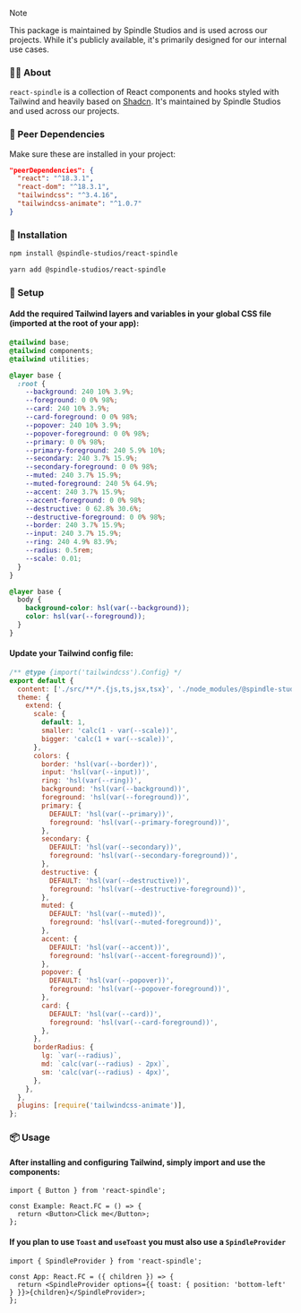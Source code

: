 > [!NOTE]
> This package is maintained by Spindle Studios and is used across our projects. While it's publicly available, it's primarily designed for our internal use cases.

### 👋🏽 About

`react-spindle` is a collection of React components and hooks styled with Tailwind and heavily based on [Shadcn](https://github.com/shadcn-ui/ui). It's maintained by Spindle Studios and used across our projects.

### 🔗 Peer Dependencies

Make sure these are installed in your project:

```json
"peerDependencies": {
  "react": "^18.3.1",
  "react-dom": "^18.3.1",
  "tailwindcss": "^3.4.16",
  "tailwindcss-animate": "^1.0.7"
}
```

### 🔽 Installation

```bash
npm install @spindle-studios/react-spindle
```

```bash
yarn add @spindle-studios/react-spindle
```

### 🔨 Setup

#### Add the required Tailwind layers and variables in your global CSS file (imported at the root of your app):

```css
@tailwind base;
@tailwind components;
@tailwind utilities;

@layer base {
  :root {
    --background: 240 10% 3.9%;
    --foreground: 0 0% 98%;
    --card: 240 10% 3.9%;
    --card-foreground: 0 0% 98%;
    --popover: 240 10% 3.9%;
    --popover-foreground: 0 0% 98%;
    --primary: 0 0% 98%;
    --primary-foreground: 240 5.9% 10%;
    --secondary: 240 3.7% 15.9%;
    --secondary-foreground: 0 0% 98%;
    --muted: 240 3.7% 15.9%;
    --muted-foreground: 240 5% 64.9%;
    --accent: 240 3.7% 15.9%;
    --accent-foreground: 0 0% 98%;
    --destructive: 0 62.8% 30.6%;
    --destructive-foreground: 0 0% 98%;
    --border: 240 3.7% 15.9%;
    --input: 240 3.7% 15.9%;
    --ring: 240 4.9% 83.9%;
    --radius: 0.5rem;
    --scale: 0.01;
  }
}

@layer base {
  body {
    background-color: hsl(var(--background));
    color: hsl(var(--foreground));
  }
}
```

#### Update your Tailwind config file:

```js
/** @type {import('tailwindcss').Config} */
export default {
  content: ['./src/**/*.{js,ts,jsx,tsx}', './node_modules/@spindle-studios/react-spindle/**/*.js'],
  theme: {
    extend: {
      scale: {
        default: 1,
        smaller: 'calc(1 - var(--scale))',
        bigger: 'calc(1 + var(--scale))',
      },
      colors: {
        border: 'hsl(var(--border))',
        input: 'hsl(var(--input))',
        ring: 'hsl(var(--ring))',
        background: 'hsl(var(--background))',
        foreground: 'hsl(var(--foreground))',
        primary: {
          DEFAULT: 'hsl(var(--primary))',
          foreground: 'hsl(var(--primary-foreground))',
        },
        secondary: {
          DEFAULT: 'hsl(var(--secondary))',
          foreground: 'hsl(var(--secondary-foreground))',
        },
        destructive: {
          DEFAULT: 'hsl(var(--destructive))',
          foreground: 'hsl(var(--destructive-foreground))',
        },
        muted: {
          DEFAULT: 'hsl(var(--muted))',
          foreground: 'hsl(var(--muted-foreground))',
        },
        accent: {
          DEFAULT: 'hsl(var(--accent))',
          foreground: 'hsl(var(--accent-foreground))',
        },
        popover: {
          DEFAULT: 'hsl(var(--popover))',
          foreground: 'hsl(var(--popover-foreground))',
        },
        card: {
          DEFAULT: 'hsl(var(--card))',
          foreground: 'hsl(var(--card-foreground))',
        },
      },
      borderRadius: {
        lg: `var(--radius)`,
        md: `calc(var(--radius) - 2px)`,
        sm: 'calc(var(--radius) - 4px)',
      },
    },
  },
  plugins: [require('tailwindcss-animate')],
};
```

### 📦 Usage

#### After installing and configuring Tailwind, simply import and use the components:

```tsx
import { Button } from 'react-spindle';

const Example: React.FC = () => {
  return <Button>Click me</Button>;
};
```

#### If you plan to use `Toast` and `useToast` you must also use a `SpindleProvider`

```tsx
import { SpindleProvider } from 'react-spindle';

const App: React.FC = ({ children }) => {
  return <SpindleProvider options={{ toast: { position: 'bottom-left' } }}>{children}</SpindleProvider>;
};
```
